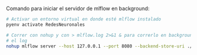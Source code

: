 Comando para iniciar el servidor de mlflow en background:
```bash
# Activar un entorno virtual en donde esté mlflow instalado
pyenv activate RedesNeuronales

# Correr con nohup y con > mlflow.log 2>&1 & para correrlo en background y no ver
# el log
nohup mlflow server --host 127.0.0.1 --port 8080 --backend-store-uri ./mlflow-storage/mlruns/ --artifacts-destination ./mlflow-storage/mlartifacts/ > mlflow.log 2>&1 &
```